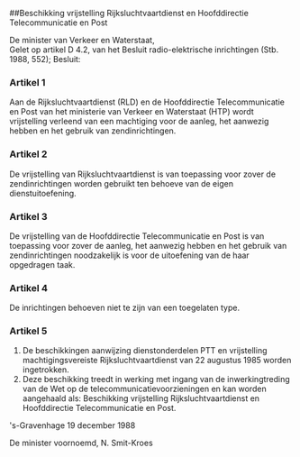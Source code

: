 <meta http-equiv='Content-Type' content='text/html; charset=utf-8' />

##Beschikking vrijstelling Rijksluchtvaartdienst en Hoofddirectie Telecommunicatie en Post 

De minister van Verkeer en Waterstaat,  
Gelet op artikel D 4.2, van het Besluit radio-elektrische inrichtingen (Stb. 1988, 552);
Besluit:    

### Artikel  1  

Aan de Rijksluchtvaartdienst (RLD) en de Hoofddirectie Telecommunicatie en Post van het ministerie van Verkeer en Waterstaat (HTP) wordt vrijstelling verleend van een machtiging voor de aanleg, het aanwezig hebben en het gebruik van zendinrichtingen. 

### Artikel  2  

De vrijstelling van Rijksluchtvaartdienst is van toepassing voor zover de zendinrichtingen worden gebruikt ten behoeve van de eigen dienstuitoefening. 

### Artikel  3  

De vrijstelling van de Hoofddirectie Telecommunicatie en Post is van toepassing voor zover de aanleg, het aanwezig hebben en het gebruik van zendinrichtingen noodzakelijk is voor de uitoefening van de haar opgedragen taak. 

### Artikel  4  

De inrichtingen behoeven niet te zijn van een toegelaten type. 

### Artikel  5  

1.  De beschikkingen aanwijzing dienstonderdelen PTT en vrijstelling machtigingsvereiste Rijksluchtvaartdienst van 22 augustus 1985 worden ingetrokken.   
2.  Deze beschikking treedt in werking met ingang van de inwerkingtreding van de Wet op de telecommunicatievoorzieningen en kan worden aangehaald als: Beschikking vrijstelling Rijksluchtvaartdienst en Hoofddirectie Telecommunicatie en Post.  

's-Gravenhage 
19 december 1988    

De 
minister voornoemd,
N.  Smit-Kroes      
